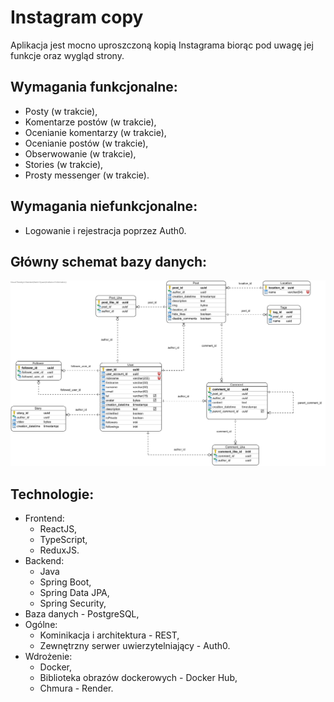 # Instagram copy 
Aplikacja jest mocno uproszczoną kopią Instagrama biorąc pod uwagę jej funkcje oraz wygląd strony.   

## Wymagania funkcjonalne:
* Posty (w trakcie),
* Komentarze postów (w trakcie),
* Ocenianie komentarzy (w trakcie),
* Ocenianie postów (w trakcie),
* Obserwowanie (w trakcie),
* Stories (w trakcie),
* Prosty messenger (w trakcie).

## Wymagania niefunkcjonalne:
* Logowanie i rejestracja poprzez Auth0.

## Główny schemat bazy danych:
![Główny schemat bazy danych](project/instagram.png)

## Technologie:
* Frontend:
    * ReactJS,
    * TypeScript,
    * ReduxJS.
* Backend:
    * Java
    * Spring Boot,
    * Spring Data JPA,
    * Spring Security,
 * Baza danych - PostgreSQL,
 * Ogólne:
    * Kominikacja i architektura - REST,
    * Zewnętrzny serwer uwierzytelniający - Auth0.
 * Wdrożenie:
    * Docker,
    * Biblioteka obrazów dockerowych - Docker Hub,
    * Chmura - Render.
